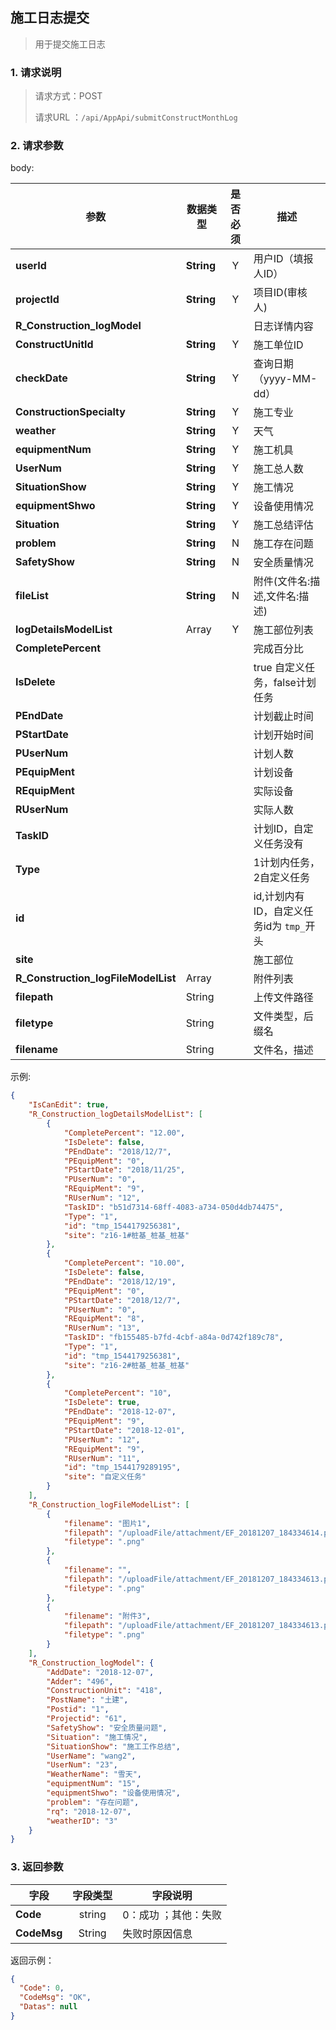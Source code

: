 ## 施工日志提交

> 用于提交施工日志

### 1. 请求说明

> 请求方式：POST
>
> 请求URL ：`/api/AppApi/submitConstructMonthLog `

### 2. 请求参数

body:

| **参数**                | **数据类型** |  是否必须  | 描述     |
| ------------------------- | ---------- | :--: | ------------------------------------------------------------ |
| **userId**                | **String** |  Y   | 用户ID（填报人ID）                                           |
| **projectId**             | **String** |  Y   | 项目ID(审核人)                                               |
| **R_Construction_logModel** |  |  | 日志详情内容 |
| **ConstructUnitId**       | **String** |  Y   | 施工单位ID                                                   |
| **checkDate**             | **String** |  Y   | 查询日期（yyyy-MM-dd）                                       |
| **ConstructionSpecialty** | **String** |  Y   | 施工专业                                                     |
| **weather**               | **String** |  Y   | 天气                                                         |
| **equipmentNum**          | **String** |  Y   | 施工机具                                                     |
| **UserNum**               | **String** |  Y   | 施工总人数                                                   |
| **SituationShow**         | **String** |  Y   | 施工情况                                                     |
| **equipmentShwo**         | **String** |  Y   | 设备使用情况                                                 |
| **Situation**             | **String** |  Y   | 施工总结评估                                                 |
| **problem**               | **String** |  N   | 施工存在问题                                                 |
| **SafetyShow**            | **String** |  N   | 安全质量情况                                                 |
| **fileList**              | **String** |  N   | 附件(文件名:描述,文件名:描述)                                |
| **logDetailsModelList**   | Array |  Y   | 施工部位列表 |
| **CompletePercent** |  |  | 完成百分比 |
| **IsDelete** |  |  | true 自定义任务，false计划任务 |
| **PEndDate** |  |  | 计划截止时间 |
| **PStartDate** |  |  | 计划开始时间 |
| **PUserNum** |  |  | 计划人数 |
| **PEquipMent** |  |  | 计划设备 |
| **REquipMent** |  |  | 实际设备 |
| **RUserNum** |  |  | 实际人数 |
| **TaskID** |  |  | 计划ID，自定义任务没有 |
| **Type** |  |  | 1计划内任务，2自定义任务 |
| **id** |  |  | id,计划内有ID，自定义任务id为 `tmp_`开头 |
| **site** |  |  | 施工部位 |
| **R_Construction_logFileModelList** | Array |  | 附件列表 |
| **filepath** | String |  | 上传文件路径 |
| **filetype** | String |  | 文件类型，后缀名 |
| **filename** | String |  | 文件名，描述 |

示例:

``` json
{
    "IsCanEdit": true, 
    "R_Construction_logDetailsModelList": [
        {
            "CompletePercent": "12.00", 
            "IsDelete": false, 
            "PEndDate": "2018/12/7", 
            "PEquipMent": "0", 
            "PStartDate": "2018/11/25", 
            "PUserNum": "0", 
            "REquipMent": "9", 
            "RUserNum": "12", 
            "TaskID": "b51d7314-68ff-4083-a734-050d4db74475", 
            "Type": "1", 
            "id": "tmp_1544179256381", 
            "site": "z16-1#桩基_桩基_桩基"
        }, 
        {
            "CompletePercent": "10.00", 
            "IsDelete": false, 
            "PEndDate": "2018/12/19", 
            "PEquipMent": "0", 
            "PStartDate": "2018/12/7", 
            "PUserNum": "0", 
            "REquipMent": "8", 
            "RUserNum": "13", 
            "TaskID": "fb155485-b7fd-4cbf-a84a-0d742f189c78", 
            "Type": "1", 
            "id": "tmp_1544179256381", 
            "site": "z16-2#桩基_桩基_桩基"
        }, 
        {
            "CompletePercent": "10", 
            "IsDelete": true, 
            "PEndDate": "2018-12-07", 
            "PEquipMent": "9", 
            "PStartDate": "2018-12-01", 
            "PUserNum": "12", 
            "REquipMent": "9", 
            "RUserNum": "11", 
            "id": "tmp_1544179289195", 
            "site": "自定义任务"
        }
    ], 
    "R_Construction_logFileModelList": [
        {
            "filename": "图片1", 
            "filepath": "/uploadFile/attachment/EF_20181207_184334614.png", 
            "filetype": ".png"
        }, 
        {
            "filename": "", 
            "filepath": "/uploadFile/attachment/EF_20181207_184334613.png", 
            "filetype": ".png"
        }, 
        {
            "filename": "附件3", 
            "filepath": "/uploadFile/attachment/EF_20181207_184334613.png", 
            "filetype": ".png"
        }
    ], 
    "R_Construction_logModel": {
        "AddDate": "2018-12-07", 
        "Adder": "496", 
        "ConstructionUnit": "418", 
        "PostName": "土建", 
        "Postid": "1", 
        "Projectid": "61", 
        "SafetyShow": "安全质量问题", 
        "Situation": "施工情况", 
        "SituationShow": "施工工作总结", 
        "UserName": "wang2", 
        "UserNum": "23", 
        "WeatherName": "雪天", 
        "equipmentNum": "15", 
        "equipmentShwo": "设备使用情况", 
        "problem": "存在问题", 
        "rq": "2018-12-07", 
        "weatherID": "3"
    }
}
```
### 3. 返回参数

| 字段        | 字段类型 | 字段说明               |
| ----------- | :------: | ---------------------- |
| **Code**    |  string  | 0：成功 ；其他：失败   |
| **CodeMsg** |  String  | 失败时原因信息         |

返回示例：

```json
{
  "Code": 0,
  "CodeMsg": "OK",
  "Datas": null
}
```